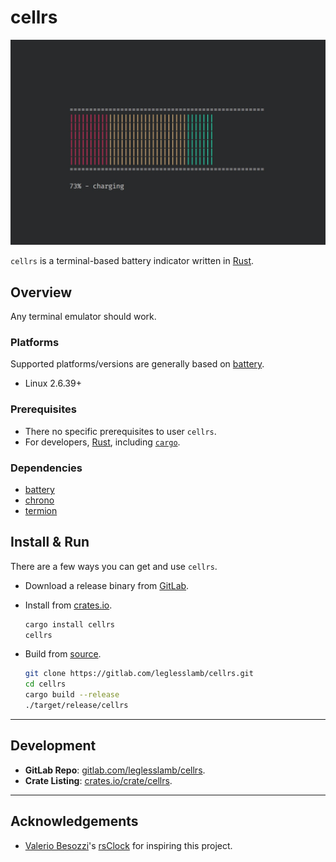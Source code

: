 # cellrs

![Classic Screenshot](screenshots/classic.jpg)

`cellrs` is a terminal-based battery indicator written in [Rust](https://www.rust-lang.org/).

## Overview

Any terminal emulator should work.

### Platforms

Supported platforms/versions are generally based on [battery](https://crates.io/crates/battery).

- Linux 2.6.39+

### Prerequisites

- There no specific prerequisites to user `cellrs`.
- For developers, [Rust](https://www.rust-lang.org/), including [`cargo`](https://github.com/rust-lang/cargo/).

### Dependencies

- [battery](https://crates.io/crate/rust-battery)
- [chrono](https://crates.io/crate/chrono)
- [termion](https://crates.io/crates/termion)

## Install & Run

There are a few ways you can get and use `cellrs`.

- Download a release binary from [GitLab](https://gitlab.com/leglesslamb/cellrs/-/releases).
- Install from [crates.io](https://crates.io/crates/cellrs).

  ```sh
  cargo install cellrs
  cellrs
  ```

- Build from [source](https://gitlab.com/leglesslamb/cellrs).

  ```sh
  git clone https://gitlab.com/leglesslamb/cellrs.git
  cd cellrs
  cargo build --release
  ./target/release/cellrs
  ```

---

## Development

- **GitLab Repo**: [gitlab.com/leglesslamb/cellrs](https://gitlab.com/leglesslamb/cellrs).
- **Crate Listing**: [crates.io/crate/cellrs](https://crates.io/crates/cellrs).

---

## Acknowledgements

- [Valerio Besozzi](https://github.com/valebes)'s [rsClock](https://github.com/valebes/rsClock) for inspiring this project.
